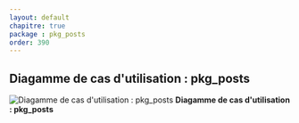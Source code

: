 ```yaml
---
layout: default
chapitre: true
package : pkg_posts
order: 390
---
```


## Diagamme de cas d'utilisation : pkg_posts

![Diagamme de cas d'utilisation : pkg_posts](/soli-lms/diagrammes/pkg_posts/uses_cases_pkg_technologies.svg)
**Diagamme de cas d'utilisation : pkg_posts**